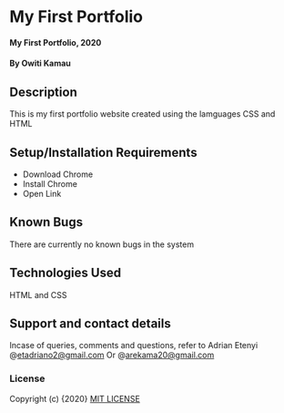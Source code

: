 # My First Portfolio
#### My First Portfolio, 2020
#### By Owiti Kamau
## Description 
This is my first portfolio website created using the lamguages CSS and HTML
## Setup/Installation Requirements
* Download Chrome
* Install Chrome
* Open Link
## Known Bugs
There are currently no known bugs in the system
## Technologies Used
HTML and CSS
## Support and contact details
Incase of queries, comments and questions, refer to Adrian Etenyi @etadriano2@gmail.com
Or @arekama20@gmail.com
### License
Copyright (c) {2020} [MIT LICENSE](License)
  